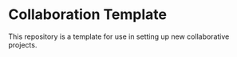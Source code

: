Collaboration Template
=================
This repository is a template for use in setting up new collaborative projects.